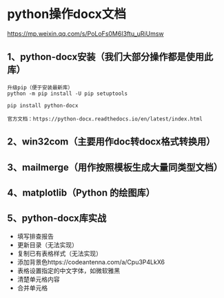 # python操作docx文档

https://mp.weixin.qq.com/s/PoLoFs0M6I3ftu_uRiUmsw

## 1、python-docx安装（我们大部分操作都是使用此库）
```
升级pip（便于安装最新库）
python -m pip install -U pip setuptools

pip install python-docx

官方文档：https://python-docx.readthedocs.io/en/latest/index.html
```

## 2、win32com（主要用作doc转docx格式转换用）

## 3、mailmerge（用作按照模板生成大量同类型文档）

## 4、matplotlib（Python 的绘图库）

## 5、python-docx库实战
- 填写排查报告
- 更新目录（无法实现）
- 复制已有表格样式（无法实现）
- 添加背景色https://codeantenna.com/a/Cpu3P4LkX6
- 表格设置指定的中文字体，如微软雅黑
- 清楚单元格内容
- 合并单元格







